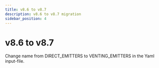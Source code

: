 ```yaml
---
title: v8.6 to v8.7
description: v8.6 to v8.7 migration
sidebar_position: 4
---
```


# v8.6 to v8.7

Change name from DIRECT_EMITTERS to VENTING_EMITTERS in the Yaml input-file.
